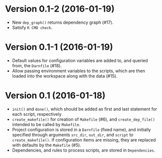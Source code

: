Version 0.1-2 (2016-01-19)
===

- New `dep_graph()` returns dependency graph (#17).
- Satisfy `R CMD check`.


Version 0.1-1 (2016-01-19)
===

- Default values for configuration variables are added to, and queried from, the `Darnfile` (#18).
- Allow passing environment variables to the scripts, which are then loaded into the workspace along with the data (#15).


Version 0.1 (2016-01-18)
===

- `init()` and `done()`, which should be added as first and last statement for each script, respectively
- `create_makefile()` for creation of `Makefile` (#6), and `create_dep_file()` intended to be called by `Makefile`.
- Project configuration is stored in a `Darnfile` (fixed name), and initially specified through arguments `src_dir`, `out_dir`, and `script` to `create_makefile()`.  If configuration items are missing, they are replaced with defaults by the `Makefile` (#5).
- Dependencies, and rules to process scripts, are stored in `Dependencies`.
